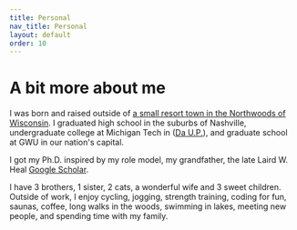 ```yaml
---
title: Personal
nav_title: Personal
layout: default
order: 10
---
```


# A bit more about me
I was born and raised outside of
[a small resort town in the Northwoods of Wisconsin](https://www.google.com/maps/place/Eagle+River,+WI+54521/).
I graduated high school in the suburbs of Nashville, undergraduate college at
Michigan Tech in 
([Da U.P.](http://en.wikipedia.org/wiki/Upper_Peninsula_of_Michigan)),
and graduate school at GWU in our nation's capital.

I got my Ph.D. inspired by my role model, my
grandfather, the late Laird W. Heal
[Google Scholar](http://scholar.google.com/scholar?q=author%3A%22LW+Heal%22&btnG=&hl=en&as_sdt=1%2C47&as_vis=1").
  	  
I have 3 brothers, 1 sister, 2 cats, a wonderful wife
and 3 sweet children. Outside of work, I enjoy cycling, jogging,
strength training, coding for fun, saunas, coffee,
long walks in the woods, swimming in lakes, meeting new people, and
spending time with my family.

